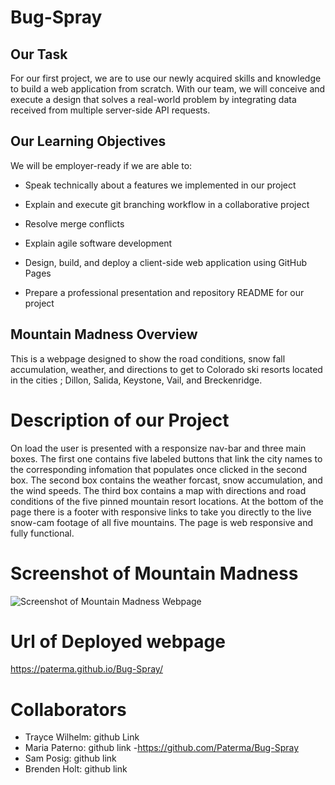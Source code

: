 # Bug-Spray

## Our Task

For our first project, we are to use our newly acquired skills and knowledge to build a web application from scratch. With our team, we will conceive and execute a design that solves a real-world problem by integrating data received from multiple server-side API requests. 

## Our Learning Objectives

We will be employer-ready if we are able to:

* Speak technically about a features we implemented in our project

* Explain and execute git branching workflow in a collaborative project

* Resolve merge conflicts

* Explain agile software development

* Design, build, and deploy a client-side web application using GitHub Pages

* Prepare a professional presentation and repository README for our project

## Mountain Madness Overview

This is a webpage designed to show the road conditions, snow fall accumulation, weather, and directions to get to Colorado ski resorts located in the cities ; Dillon, Salida, Keystone, Vail, and Breckenridge.

# Description of our Project
On load the user is presented with a responsize nav-bar and three main boxes. The first one contains five labeled buttons that link the city names to the corresponding infomation that populates once clicked in the second box. The second box contains the weather forcast, snow accumulation, and the wind speeds. The third box contains a map with directions and road conditions of the five pinned mountain resort locations. At the bottom of the page there is a footer with responsive links to take you directly to the live snow-cam footage of all five mountains. The page is web responsive and fully functional. 

# Screenshot of Mountain Madness

![Screenshot of Mountain Madness Webpage]()

# Url of Deployed webpage

https://paterma.github.io/Bug-Spray/

# Collaborators
* Trayce Wilhelm: github Link
* Maria Paterno: github link -https://github.com/Paterma/Bug-Spray
* Sam Posig: github link
* Brenden Holt: github link
